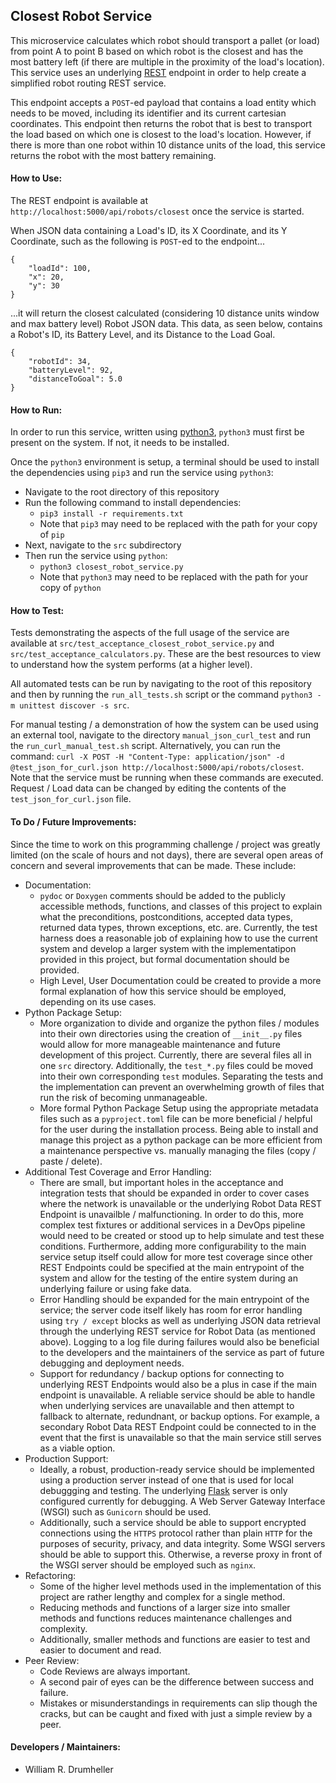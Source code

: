 ## Closest Robot Service
This microservice calculates which robot should transport a pallet (or load) from point A to point B
based on which robot is the closest and has the most battery left (if there are multiple in
the proximity of the load's location). This service uses an underlying
[REST](https://www.w3.org/2001/sw/wiki/REST) endpoint in order to help create a simplified robot routing REST service.

This endpoint accepts a `POST`-ed payload that contains a load entity which needs to be moved,
including its identifier and its current cartesian coordinates. This endpoint then returns the robot that is best to transport the load based on which one is closest to the load's location.
However, if there is more than one robot within 10 distance units of the load, this service returns
the robot with the most battery remaining.

#### How to Use:
The REST endpoint is available at `http://localhost:5000/api/robots/closest` once the service is
started.

When JSON data containing a Load's ID, its X Coordinate, and its Y Coordinate,
such as the following is `POST`-ed to the endpoint...
```
{
    "loadId": 100,
    "x": 20,
    "y": 30
}
```

...it will return the closest calculated (considering 10 distance units window and max battery level)
Robot JSON data. This data, as seen below, contains a Robot's ID, its Battery Level, and its Distance
to the Load Goal.
```
{
    "robotId": 34,
    "batteryLevel": 92,
    "distanceToGoal": 5.0
}
```

#### How to Run:
In order to run this service, written using [python3](https://www.python.org), `python3` must
first be present on the system. If not, it needs to be installed.

Once the `python3` environment is setup, a terminal should be used to install the dependencies using
`pip3` and run the service using `python3`:
- Navigate to the root directory of this repository
- Run the following command to install dependencies:
  - `pip3 install -r requirements.txt`
  - Note that `pip3` may need to be replaced with the path for your copy of `pip`
- Next, navigate to the `src` subdirectory
- Then run the service using `python`:
  - `python3 closest_robot_service.py`
  - Note that `python3` may need to be replaced with the path for your copy of `python`

#### How to Test:
Tests demonstrating the aspects of the full usage of the service are available at
`src/test_acceptance_closest_robot_service.py` and `src/test_acceptance_calculators.py`.
These are the best resources to view to understand how the system performs (at a higher level).

All automated tests can be run by navigating to the root of this repository and then
by running the `run_all_tests.sh` script or the command `python3 -m unittest discover -s src`.

For manual testing / a demonstration of how the system can be used using an external tool,
navigate to the directory `manual_json_curl_test` and run the `run_curl_manual_test.sh` script.
Alternatively, you can run the command:
`curl -X POST -H "Content-Type: application/json" -d @test_json_for_curl.json http://localhost:5000/api/robots/closest`.
Note that the service must be running when these commands are executed.
Request / Load data can be changed by editing the contents of the `test_json_for_curl.json` file.

#### To Do / Future Improvements:
Since the time to work on this programming challenge / project was greatly limited (on the scale of
hours and not days), there are several open areas of concern and several improvements that can be made.
These include:
- Documentation:
  - `pydoc` or `Doxygen` comments should be added to the publicly accessible methods, functions, and classes of this
    project to explain what the preconditions, postconditions, accepted data types, returned data types, thrown
    exceptions, etc. are. Currently, the test harness does a reasonable job of explaining how to use the current system and develop a larger system with 
the implementatipon provided in this project, but formal documentation should be provided.
  - High Level, User Documentation could be created to provide a more formal explanation of how this service should be
    employed, depending on its use cases.
- Python Package Setup:
  - More organization to divide and organize the python files / modules into their own directories using the creation of
    `__init__.py` files would allow for more manageable maintenance and future development of this project. Currently,
    there are several files all in one `src` directory. Additionally, the `test_*.py` files could be moved into their
    own corresponding `test` modules. Separating the tests and the implementation can prevent an overwhelming growth of
    files that run the risk of becoming unmanageable.
  - More formal Python Package Setup using the appropriate metadata files such as a `pyproject.toml` file can be more
    beneficial / helpful for the user during the installation process. Being able to install and manage this project
    as a python package can be more efficient from a maintenance perspective vs. manually managing the files (copy /
    paste / delete).
- Additional Test Coverage and Error Handling:
  - There are small, but important holes in the acceptance and integration tests that should be expanded in order to
    cover cases where the network is unavailable or the underlying Robot Data REST Endpoint is unavailble /
    malfunctioning. In order to do this, more complex test fixtures or additional services in a DevOps pipeline would
    need to be created or stood up to help simulate and test these conditions. Furthermore, adding more configurability
    to the main service setup itself could allow for more test coverage since other REST Endpoints could be specified
    at the main entrypoint of the system and allow for the testing of the entire system during an underlying failure or using fake data.
  - Error Handling should be expanded for the main entrypoint of the service; the server code itself likely has room
    for error handling using `try / except` blocks as well as underlying JSON data retrieval through the underlying REST
    service for Robot Data (as mentioned above). Logging to a log file during failures would also be beneficial to
    the developers and the maintainers of the service as part of future debugging and deployment needs.
  - Support for redundancy / backup options for connecting to underlying REST Endpoints would also be a plus in case
    if the main endpoint is unavailable. A reliable service should be able to handle when underlying services are
    unavailable and then attempt to fallback to alternate, redundnant, or backup options. For example, a secondary
    Robot Data REST Endpoint could be connected to in the event that the first is unavailable so that the main service
    still serves as a viable option.
- Production Support:
  - Ideally, a robust, production-ready service should be implemented using a production server instead of one that is
    used for local debuggging and testing. The underlying [Flask](https://flask.palletsprojects.com/en/2.2.x) server
    is only configured currently for debugging. A Web Server Gateway Interface (WSGI) such as `Gunicorn` should be used.
  - Additionally, such a service should be able to support encrypted connections using the `HTTPS` protocol rather than
    plain `HTTP` for the purposes of security, privacy, and data integrity. Some WSGI servers should be able to support
    this. Otherwise, a reverse proxy in front of the WSGI server should be employed such as `nginx`.
- Refactoring:
  - Some of the higher level methods used in the implementation of this project are rather lengthy and complex for a single method.
  - Reducing methods and functions of a larger size into smaller methods and functions reduces maintenance challenges and complexity.
  - Additionally, smaller methods and functions are easier to test and easier to document and read.
- Peer Review:
  - Code Reviews are always important.
  - A second pair of eyes can be the difference between success and failure.
  - Mistakes or misunderstandings in requirements can slip though the cracks, but can be caught and fixed with just a simple review by a peer.

#### Developers / Maintainers:
- William R. Drumheller
